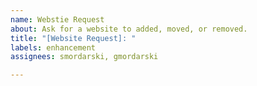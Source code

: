```yaml
---
name: Webstie Request
about: Ask for a website to added, moved, or removed.
title: "[Website Request]: "
labels: enhancement
assignees: smordarski, gmordarski

---
```



